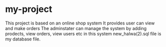 # my-project
This project is based on an online shop system
It provides user can view and make orders 
The adminstater can manage the system by adding prodects, view orders, view users etc in this system
new_halwa(2).sql file  is my database file.  
